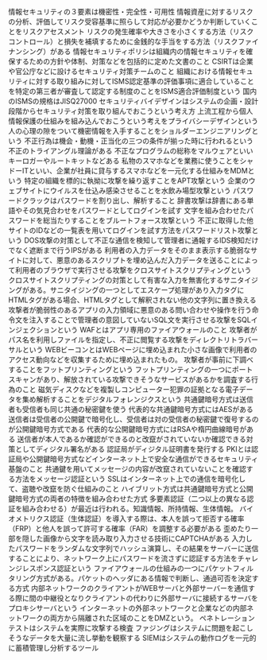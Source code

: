 情報セキュリティの３要素は機密性・完全性・可用性
情報資産に対するリスクの分析、評価してリスク受容基準に照らして対応が必要かどうか判断していくことをリスクアセスメント
リスクの発生確率や大きさを小さくする方法（リスクコントロール）と損失を補填するために金銭的な手当をする方法（リスクファイナンシング）がある
情報セキュリティポリシは組織内の情報セキュリティを確保するための方針や体制、対策などを包括的に定めた文書のこと
CSIRTは企業や官公庁などに設けるセキュリティ対策チームのこと
組織における情報セキュリティに対する取り組みに対してISMS認定基準の評価事項に適合していることを特定の第三者が審査して認定する制度のことをISMS適合評価制度という
国内のISMSの規格はJISQ27000
セキュリティバイデザインはシステムの企画・設計段階からセキュリティ対策を取り組んでおこうという考え方
上流工程から個人情報保護の仕組みを組み込んでおこうという考えをプライバシーデザインという
人の心理の隙をついて機密情報を入手することをショルダーエンジニアリングという
不正行為は機会・動機・正当化の三つの条件が揃った時に行われるという不正のトライアングル理論がある
不正なプログラムの総称をマルウェアといいキーロガーやルートキットなどある
私物のスマホなどを業務に使うことをシャドーITといい、企業が社員に貸与するスマホなどを一元化する仕組みをMDMという
特定の組織を標的に執拗に攻撃を繰り返すことをAPT攻撃という
企業のウェブサイトにウイルスを仕込み感染させることを水飲み場型攻撃という
パスワードクラックはパスワードを割り出し、解析すること
辞書攻撃は辞書にある単語やその気見合わせをパスワードとしてログインを試す
文字を組み合わせたパスワードを総当たりすることをブルートフォース攻撃という
不正に取得した他サイトのIDなどの一覧表を用いてログインを試す方法をパスワードリスト攻撃という
DOS攻撃の対策として不正な通信を検知して管理者に通報するIDS検知だけでなく遮断まで行うIPSがある
利用者の入力データをそのまま表示する脆弱なサイトに対して、悪意のあるスクリプトを埋め込んだ入力データを送ることによって利用者のブラウザで実行させる攻撃をクロスサイトスクリプティングという
クロスサイトスクリプティングの対策として有害な入力を無害化するサニタイジングがある。サニタイジングの一つとしてエスケープ処理があり入力タグにHTMLタグがある場合、HTMLタグとして解釈されない他の文字列に置き換える
攻撃者が脆弱性のあるアプリの入力領域に悪意のある問い合わせや操作を行う命令文を注入することで管理者の意図していないSQL文を実行させる攻撃をSQLインジェクションという
WAFとはアプリ専用のファイアウォールのこと
攻撃者がパス名を利用しファイルを指定し、不正に閲覧する攻撃をディレクトリトラバーサルという
WEBビーコンとはWEBページに埋め込まれた小さな画像で利用者のアクセス動向などを収集するために埋め込まれたもの。
攻撃者が事前に下調べすることをフットプリンティングという
フットプリンティングの一つにポートスキャンがあり、解放されている攻撃できそうなサービスがあるかを調査する行為のこと
磁気ディスクなどを複製しコンピューター犯罪の証拠となる電子データを集め解析することをデジタルフォレンジクスという
共通鍵暗号方式は送信者も受信者も同じ共通の秘密鍵を使う
代表的な共通鍵暗号方式にはAESがある
送信者は受信者の公開鍵で暗号化し、受信者は対の受信者の秘密鍵で復号するのが公開鍵暗号方式である
代表的な公開鍵暗号方式にはRSAや楕円曲線暗号がある
送信者が本人であるか確認ができるのと改竄がされていないか確認できる対策としてディジタル署名がある
認証局がディジタル証明書を発行する
PKIとは認証局や公開鍵暗号方式などインターネット上で安全な通信ができるセキュリティ基盤のこと
共通鍵を用いてメッセージの内容が改竄されていないことを確認する方法をメッセージ認証という
SSLはインターネット上での通信を暗号化して、盗聴や改竄を防ぐ仕組みのこと
ハイブリット方式は共通鍵暗号方式と公開鍵暗号方式の両者の特徴を組み合わせた方式
多要素認証（二つ以上の異なる認証を組み合わせる）が最近は行われる。知識情報、所持情報、生体情報。
バイオメトリクス認証（生体認証）を導入する際は、本人を誤って拒否する確率（FRP）と他人を誤って許可する確率（FAR）を調整する必要がある
歪めたり一部を隠した画像から文字を読み取り入力させる技術にCAPTCHAがある
入力したパスワードをランダムな文字列でハッシュ演算し、その結果をサーバーに送信することにより、ネットワーク上にパスワードを流さずに認証する方法をチャレンジレスポンス認証という
ファイアウォールの仕組みの一つにパケットフィルタリング方式がある。パケットのヘッダにある情報で判断し、通過可否を決定する方式
内部ネットワークのクライアントがWEBサーバと外部サーバーを通信する際に間の中継役となりクライアントの代わりに外部サーバに接続するサーバをプロキシサーバという
インターネットの外部ネットワークと企業などの内部ネットワークの両方から隔離された区域のことをDMZという。
ペネトレーションテストはシステムを実際に攻撃する検査
ファジングはシステムに問題を起こしそうなデータを大量に流し挙動を観察する
SIEMはシステムの動作ログを一元的に蓄積管理し分析するツール